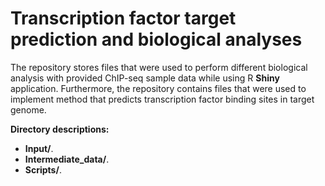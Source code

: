 # Transcription factor target prediction and biological analyses

The repository stores files that were used to perform different
biological analysis with provided ChIP-seq sample data while
using R **Shiny** application. Furthermore, the repository
contains files that were used to implement method that predicts
transcription factor binding sites in target genome.

**Directory descriptions:**
- **Input/**.
- **Intermediate_data/**.
- **Scripts/**.
